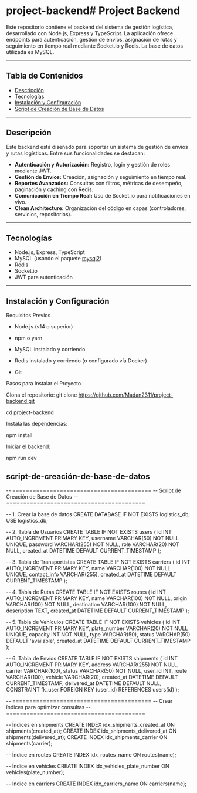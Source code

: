# project-backend# Project Backend

Este repositorio contiene el backend del sistema de gestión logística, desarrollado con Node.js, Express y TypeScript. La aplicación ofrece endpoints para autenticación, gestión de envíos, asignación de rutas y seguimiento en tiempo real mediante Socket.io y Redis. La base de datos utilizada es MySQL.

---

## Tabla de Contenidos

- [Descripción](#descripción)
- [Tecnologías](#tecnologías)
- [Instalación y Configuración](#instalación-y-configuración)
- [Script de Creación de Base de Datos](#script-de-creación-de-base-de-datos)

---

## Descripción

Este backend está diseñado para soportar un sistema de gestión de envíos y rutas logísticas. Entre sus funcionalidades se destacan:

- **Autenticación y Autorización:** Registro, login y gestión de roles mediante JWT.
- **Gestión de Envíos:** Creación, asignación y seguimiento en tiempo real.
- **Reportes Avanzados:** Consultas con filtros, métricas de desempeño, paginación y caching con Redis.
- **Comunicación en Tiempo Real:** Uso de Socket.io para notificaciones en vivo.
- **Clean Architecture:** Organización del código en capas (controladores, servicios, repositorios).

---

## Tecnologías

- Node.js, Express, TypeScript
- MySQL (usando el paquete [mysql2](https://github.com/sidorares/node-mysql2))
- Redis
- Socket.io
- JWT para autenticación

---

## Instalación y Configuración

Requisitos Previos
- Node.js (v14 o superior)

- npm o yarn

- MySQL instalado y corriendo

- Redis instalado y corriendo (o configurado vía Docker)

- Git

Pasos para Instalar el Proyecto

Clona el repositorio: git clone https://github.com/Madan2311/project-backend.git

cd project-backend

Instala las dependencias:

npm install

Iniciar el backend:

npm run dev


## script-de-creación-de-base-de-datos
-- =========================================
-- Script de Creación de Base de Datos
-- =========================================

-- 1. Crear la base de datos 
CREATE DATABASE IF NOT EXISTS logistics_db;
USE logistics_db;

-- 2. Tabla de Usuarios
CREATE TABLE IF NOT EXISTS users (
    id INT AUTO_INCREMENT PRIMARY KEY,
    username VARCHAR(50) NOT NULL UNIQUE,
    password VARCHAR(255) NOT NULL,
    role VARCHAR(20) NOT NULL,
    created_at DATETIME DEFAULT CURRENT_TIMESTAMP
);

-- 3. Tabla de Transportistas
CREATE TABLE IF NOT EXISTS carriers (
    id INT AUTO_INCREMENT PRIMARY KEY,
    name VARCHAR(100) NOT NULL UNIQUE,
    contact_info VARCHAR(255),
    created_at DATETIME DEFAULT CURRENT_TIMESTAMP
);

-- 4. Tabla de Rutas
CREATE TABLE IF NOT EXISTS routes (
    id INT AUTO_INCREMENT PRIMARY KEY,
    name VARCHAR(100) NOT NULL,
    origin VARCHAR(100) NOT NULL,
    destination VARCHAR(100) NOT NULL,
    description TEXT,
    created_at DATETIME DEFAULT CURRENT_TIMESTAMP
);

-- 5. Tabla de Vehículos
CREATE TABLE IF NOT EXISTS vehicles (
    id INT AUTO_INCREMENT PRIMARY KEY,
    plate_number VARCHAR(20) NOT NULL UNIQUE,
    capacity INT NOT NULL, 
    type VARCHAR(50),
    status VARCHAR(50) DEFAULT 'available',
    created_at DATETIME DEFAULT CURRENT_TIMESTAMP
);

-- 6. Tabla de Envíos
CREATE TABLE IF NOT EXISTS shipments (
    id INT AUTO_INCREMENT PRIMARY KEY,
    address VARCHAR(255) NOT NULL,
    carrier VARCHAR(100),
    status VARCHAR(50) NOT NULL,
    user_id INT,
    route VARCHAR(100),
    vehicle VARCHAR(20),
    created_at DATETIME DEFAULT CURRENT_TIMESTAMP,
    delivered_at DATETIME DEFAULT NULL,
    CONSTRAINT fk_user FOREIGN KEY (user_id) REFERENCES users(id)
);

-- =========================================
-- Crear índices para optimizar consultas
-- =========================================

-- Índices en shipments
CREATE INDEX idx_shipments_created_at ON shipments(created_at);
CREATE INDEX idx_shipments_delivered_at ON shipments(delivered_at);
CREATE INDEX idx_shipments_carrier ON shipments(carrier);

-- Índice en routes
CREATE INDEX idx_routes_name ON routes(name);

-- Índice en vehicles
CREATE INDEX idx_vehicles_plate_number ON vehicles(plate_number);

-- Índice en carriers
CREATE INDEX idx_carriers_name ON carriers(name);